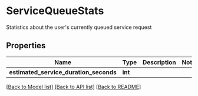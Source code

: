 # ServiceQueueStats

Statistics about the user's currently queued service request

## Properties
Name | Type | Description | Notes
------------ | ------------- | ------------- | -------------
**estimated_service_duration_seconds** | **int** |  | 

[[Back to Model list]](../README.md#documentation-for-models) [[Back to API list]](../README.md#documentation-for-api-endpoints) [[Back to README]](../README.md)


